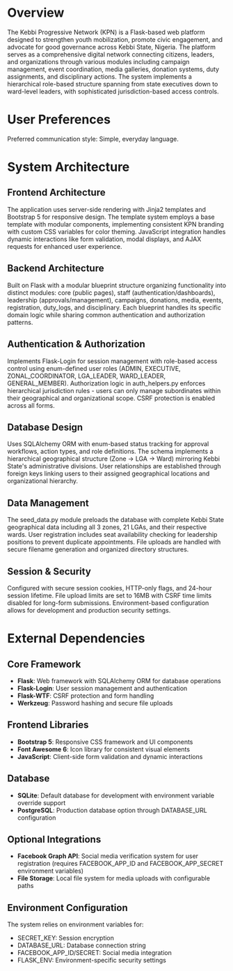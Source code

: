 # Overview

The Kebbi Progressive Network (KPN) is a Flask-based web platform designed to strengthen youth mobilization, promote civic engagement, and advocate for good governance across Kebbi State, Nigeria. The platform serves as a comprehensive digital network connecting citizens, leaders, and organizations through various modules including campaign management, event coordination, media galleries, donation systems, duty assignments, and disciplinary actions. The system implements a hierarchical role-based structure spanning from state executives down to ward-level leaders, with sophisticated jurisdiction-based access controls.

# User Preferences

Preferred communication style: Simple, everyday language.

# System Architecture

## Frontend Architecture
The application uses server-side rendering with Jinja2 templates and Bootstrap 5 for responsive design. The template system employs a base template with modular components, implementing consistent KPN branding with custom CSS variables for color theming. JavaScript integration handles dynamic interactions like form validation, modal displays, and AJAX requests for enhanced user experience.

## Backend Architecture
Built on Flask with a modular blueprint structure organizing functionality into distinct modules: core (public pages), staff (authentication/dashboards), leadership (approvals/management), campaigns, donations, media, events, registration, duty_logs, and disciplinary. Each blueprint handles its specific domain logic while sharing common authentication and authorization patterns.

## Authentication & Authorization
Implements Flask-Login for session management with role-based access control using enum-defined user roles (ADMIN, EXECUTIVE, ZONAL_COORDINATOR, LGA_LEADER, WARD_LEADER, GENERAL_MEMBER). Authorization logic in auth_helpers.py enforces hierarchical jurisdiction rules - users can only manage subordinates within their geographical and organizational scope. CSRF protection is enabled across all forms.

## Database Design
Uses SQLAlchemy ORM with enum-based status tracking for approval workflows, action types, and role definitions. The schema implements a hierarchical geographical structure (Zone → LGA → Ward) mirroring Kebbi State's administrative divisions. User relationships are established through foreign keys linking users to their assigned geographical locations and organizational hierarchy.

## Data Management
The seed_data.py module preloads the database with complete Kebbi State geographical data including all 3 zones, 21 LGAs, and their respective wards. User registration includes seat availability checking for leadership positions to prevent duplicate appointments. File uploads are handled with secure filename generation and organized directory structures.

## Session & Security
Configured with secure session cookies, HTTP-only flags, and 24-hour session lifetime. File upload limits are set to 16MB with CSRF time limits disabled for long-form submissions. Environment-based configuration allows for development and production security settings.

# External Dependencies

## Core Framework
- **Flask**: Web framework with SQLAlchemy ORM for database operations
- **Flask-Login**: User session management and authentication
- **Flask-WTF**: CSRF protection and form handling
- **Werkzeug**: Password hashing and secure file uploads

## Frontend Libraries
- **Bootstrap 5**: Responsive CSS framework and UI components
- **Font Awesome 6**: Icon library for consistent visual elements
- **JavaScript**: Client-side form validation and dynamic interactions

## Database
- **SQLite**: Default database for development with environment variable override support
- **PostgreSQL**: Production database option through DATABASE_URL configuration

## Optional Integrations
- **Facebook Graph API**: Social media verification system for user registration (requires FACEBOOK_APP_ID and FACEBOOK_APP_SECRET environment variables)
- **File Storage**: Local file system for media uploads with configurable paths

## Environment Configuration
The system relies on environment variables for:
- SECRET_KEY: Session encryption
- DATABASE_URL: Database connection string  
- FACEBOOK_APP_ID/SECRET: Social media integration
- FLASK_ENV: Environment-specific security settings